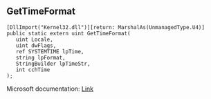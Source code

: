 ## GetTimeFormat

```
[DllImport("Kernel32.dll")][return: MarshalAs(UnmanagedType.U4)]
public static extern uint GetTimeFormat(
   uint Locale,
   uint dwFlags,
   ref SYSTEMTIME lpTime,
   string lpFormat,
   StringBuilder lpTimeStr,
   int cchTime
);
```

Microsoft documentation: [Link](https://learn.microsoft.com/en-us/windows/win32/api/datetimeapi/nf-datetimeapi-gettimeformata)
